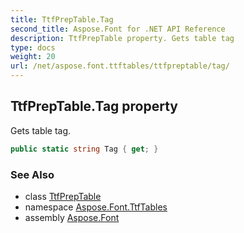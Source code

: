 ```yaml
---
title: TtfPrepTable.Tag
second_title: Aspose.Font for .NET API Reference
description: TtfPrepTable property. Gets table tag
type: docs
weight: 20
url: /net/aspose.font.ttftables/ttfpreptable/tag/
---
```

## TtfPrepTable.Tag property

Gets table tag.

```csharp
public static string Tag { get; }
```

### See Also

* class [TtfPrepTable](../)
* namespace [Aspose.Font.TtfTables](../../../aspose.font.ttftables/)
* assembly [Aspose.Font](../../../)


